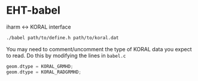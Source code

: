 # EHT-babel
iharm &lt;-> KORAL interface

```bash
./babel path/to/define.h path/to/koral.dat
```

You may need to comment/uncomment the type of KORAL data you expect to read. Do this by modifying the lines in ```babel.c```

```c
geom.dtype = KORAL_GRMHD;
geom.dtype = KORAL_RADGRMHD;
```


